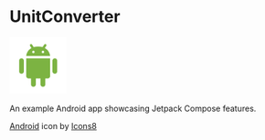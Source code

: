 # UnitConverter

<img  alt="Android Logo" src="icons8-android-480.png" width="100">

An example Android app showcasing Jetpack Compose features.

<a target="_blank" href="https://icons8.com/icon/17836/android-os">Android</a> icon by <a target="_blank" href="https://icons8.com">Icons8</a>